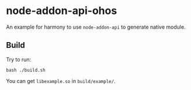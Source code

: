 # node-addon-api-ohos

An example for harmony to use `node-addon-api` to generate native module.

## Build

Try to run:

```shell
bash ./build.sh
```

You can get `libexample.so` in `build/example/`.